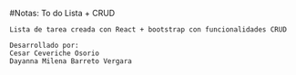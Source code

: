 #Notas:
To do Lista + CRUD

```
Lista de tarea creada con React + bootstrap con funcionalidades CRUD

Desarrollado por:
Cesar Ceveriche Osorio
Dayanna Milena Barreto Vergara

```